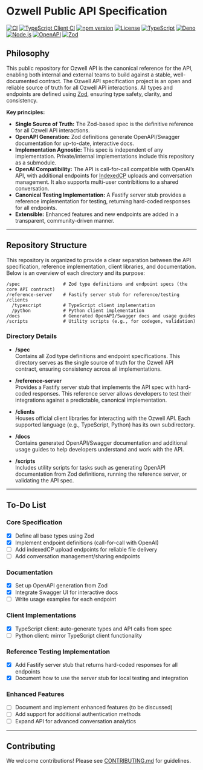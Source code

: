 # Ozwell Public API Specification

[![CI](https://github.com/mieweb/ozwellai-api/actions/workflows/ci.yml/badge.svg)](https://github.com/mieweb/ozwellai-api/actions/workflows/ci.yml)
[![TypeScript Client CI](https://github.com/mieweb/ozwellai-api/actions/workflows/typescript-client-ci.yml/badge.svg)](https://github.com/mieweb/ozwellai-api/actions/workflows/typescript-client-ci.yml)
[![npm version](https://badge.fury.io/js/ozwellai.svg)](https://badge.fury.io/js/ozwellai)
[![License](https://img.shields.io/badge/License-Apache%202.0-blue.svg)](https://opensource.org/licenses/Apache-2.0)
[![TypeScript](https://img.shields.io/badge/TypeScript-Ready-blue.svg)](https://www.typescriptlang.org/)
[![Deno](https://img.shields.io/badge/Deno-Compatible-00599C.svg)](https://deno.land/)
[![Node.js](https://img.shields.io/badge/Node.js-18%2B-green.svg)](https://nodejs.org/)
[![OpenAPI](https://img.shields.io/badge/OpenAPI-3.0-brightgreen.svg)](https://swagger.io/specification/)
[![Zod](https://img.shields.io/badge/Schema-Zod-blue.svg)](https://github.com/colinhacks/zod)

## Philosophy

This public repository for Ozwell API is the canonical reference for the API, enabling both internal and external teams to build against a stable, well-documented contract.
The Ozwell API specification project is an open and reliable source of truth for all Ozwell API interactions. All types and endpoints are defined using [Zod](https://github.com/colinhacks/zod), ensuring type safety, clarity, and consistency. 

**Key principles:**
- **Single Source of Truth:** The Zod-based spec is the definitive reference for all Ozwell API interactions.
- **OpenAPI Generation:** Zod definitions generate OpenAPI/Swagger documentation for up-to-date, interactive docs.
- **Implementation Agnostic:** This spec is independent of any implementation. Private/internal implementations include this repository as a submodule.
- **OpenAI Compatibility:** The API is call-for-call compatible with OpenAI’s API, with additional endpoints for [IndexedCP](https://github.com/mieweb/IndexedCP) uploads and conversation management. It also supports multi-user contribitions to a shared conversation.
- **Canonical Testing Implementation:** A Fastify server stub provides a reference implementation for testing, returning hard-coded responses for all endpoints.
- **Extensible:** Enhanced features and new endpoints are added in a transparent, community-driven manner.

---

## Repository Structure

This repository is organized to provide a clear separation between the API specification, reference implementation, client libraries, and documentation. Below is an overview of each directory and its purpose:

```
/spec                # Zod type definitions and endpoint specs (the core API contract)
/reference-server    # Fastify server stub for reference/testing
/clients
  /typescript        # TypeScript client implementation
  /python            # Python client implementation
/docs                # Generated OpenAPI/Swagger docs and usage guides
/scripts             # Utility scripts (e.g., for codegen, validation)
```

### Directory Details

- **/spec**  
  Contains all Zod type definitions and endpoint specifications. This directory serves as the single source of truth for the Ozwell API contract, ensuring consistency across all implementations.

- **/reference-server**  
  Provides a Fastify server stub that implements the API spec with hard-coded responses. This reference server allows developers to test their integrations against a predictable, canonical implementation.

- **/clients**  
  Houses official client libraries for interacting with the Ozwell API. Each supported language (e.g., TypeScript, Python) has its own subdirectory.

- **/docs**  
  Contains generated OpenAPI/Swagger documentation and additional usage guides to help developers understand and work with the API.

- **/scripts**  
  Includes utility scripts for tasks such as generating OpenAPI documentation from Zod definitions, running the reference server, or validating the API spec.

---

## To-Do List

### Core Specification
- [X] Define all base types using Zod
- [X] Implement endpoint definitions (call-for-call with OpenAI)
- [ ] Add indexedCP upload endpoints for reliable file delivery
- [ ] Add conversation management/sharing endpoints

### Documentation
- [X] Set up OpenAPI generation from Zod
- [X] Integrate Swagger UI for interactive docs
- [ ] Write usage examples for each endpoint

### Client Implementations
- [X] TypeScript client: auto-generate types and API calls from spec
- [ ] Python client: mirror TypeScript client functionality

### Reference Testing Implementation
- [X] Add Fastify server stub that returns hard-coded responses for all endpoints
- [X] Document how to use the server stub for local testing and integration

### Enhanced Features
- [ ] Document and implement enhanced features (to be discussed)
- [ ] Add support for additional authentication methods
- [ ] Expand API for advanced conversation analytics

---

## Contributing

We welcome contributions! Please see [CONTRIBUTING.md](CONTRIBUTING.md?utm_source=bluehive&utm_medium=chat&utm_campaign=bluehive-ai) for guidelines.
